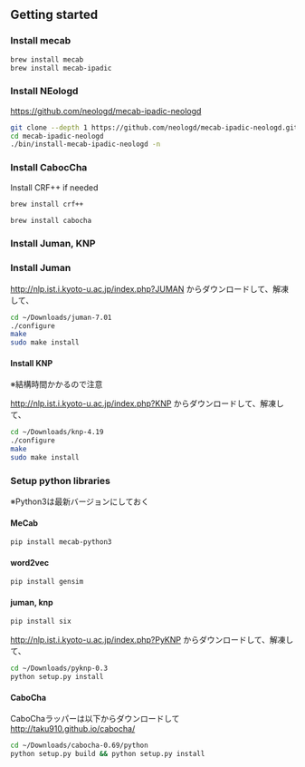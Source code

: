 ## Getting started

### Install mecab

```sh
brew install mecab
brew install mecab-ipadic
```

### Install NEologd

https://github.com/neologd/mecab-ipadic-neologd

```sh
git clone --depth 1 https://github.com/neologd/mecab-ipadic-neologd.git
cd mecab-ipadic-neologd
./bin/install-mecab-ipadic-neologd -n
```

### Install CabocCha

Install CRF++ if needed

```sh
brew install crf++
```

```sh
brew install cabocha
```

### Install Juman, KNP

### Install Juman

http://nlp.ist.i.kyoto-u.ac.jp/index.php?JUMAN
からダウンロードして、解凍して、

```sh
cd ~/Downloads/juman-7.01
./configure
make
sudo make install
```

#### Install KNP

※結構時間かかるので注意

http://nlp.ist.i.kyoto-u.ac.jp/index.php?KNP
からダウンロードして、解凍して、

```sh
cd ~/Downloads/knp-4.19
./configure
make
sudo make install
```

### Setup python libraries

※Python3は最新バージョンにしておく

#### MeCab

```sh
pip install mecab-python3
```

#### word2vec

```sh
pip install gensim
```

#### juman, knp

```sh
pip install six
```

http://nlp.ist.i.kyoto-u.ac.jp/index.php?PyKNP
からダウンロードして、解凍して、

```sh
cd ~/Downloads/pyknp-0.3
python setup.py install
```

#### CaboCha

CaboChaラッパーは以下からダウンロードして
http://taku910.github.io/cabocha/

```sh
cd ~/Downloads/cabocha-0.69/python
python setup.py build && python setup.py install
```

